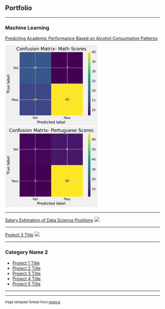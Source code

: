 ## Portfolio

---

### Machine Learning

[Predicting Academic Performance Based on Alcohol Consumption Patterns](https://github.com/Wina-Aaron/Wina-Aaron.github.io/blob/main/MachineLearningProject1.md)

<img src="https://github.com/Wina-Aaron/Wina-Aaron.github.io/raw/main/output_18_0.png" alt="Alt text" style="width:300px; height:auto;"/>
<img src="https://github.com/Wina-Aaron/Wina-Aaron.github.io/raw/main/output_19_0.png" alt="Alt text" style="width:300px; height:auto;"/>

---
[Salary Estimation of Data Science Positions](https://github.com/Wina-Aaron/Wina-Aaron.github.io/blob/main/SalaryEstimation.md)
<img src="images/dummy_thumbnail.jpg?raw=true"/>

---
[Project 3 Title](http://example.com/)
<img src="images/dummy_thumbnail.jpg?raw=true"/>

---

### Category Name 2

- [Project 1 Title](http://example.com/)
- [Project 2 Title](http://example.com/)
- [Project 3 Title](http://example.com/)
- [Project 4 Title](http://example.com/)
- [Project 5 Title](http://example.com/)

---




---
<p style="font-size:11px">Page template forked from <a href="https://github.com/evanca/quick-portfolio">evanca</a></p>
<!-- Remove above link if you don't want to attibute -->
